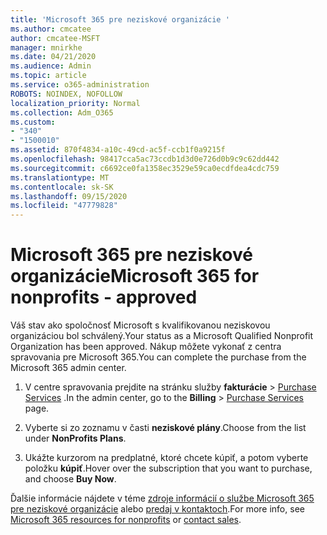 ```yaml
---
title: 'Microsoft 365 pre neziskové organizácie '
ms.author: cmcatee
author: cmcatee-MSFT
manager: mnirkhe
ms.date: 04/21/2020
ms.audience: Admin
ms.topic: article
ms.service: o365-administration
ROBOTS: NOINDEX, NOFOLLOW
localization_priority: Normal
ms.collection: Adm_O365
ms.custom:
- "340"
- "1500010"
ms.assetid: 870f4834-a10c-49cd-ac5f-ccb1f0a9215f
ms.openlocfilehash: 98417cca5ac73ccdb1d3d0e726d0b9c9c62dd442
ms.sourcegitcommit: c6692ce0fa1358ec3529e59ca0ecdfdea4cdc759
ms.translationtype: MT
ms.contentlocale: sk-SK
ms.lasthandoff: 09/15/2020
ms.locfileid: "47779828"
---
```

# <a name="microsoft-365-for-nonprofits---approved"></a><span data-ttu-id="9c30b-102">Microsoft 365 pre neziskové organizácie</span><span class="sxs-lookup"><span data-stu-id="9c30b-102">Microsoft 365 for nonprofits - approved</span></span>

<span data-ttu-id="9c30b-103">Váš stav ako spoločnosť Microsoft s kvalifikovanou neziskovou organizáciou bol schválený.</span><span class="sxs-lookup"><span data-stu-id="9c30b-103">Your status as a Microsoft Qualified Nonprofit Organization has been approved.</span></span> <span data-ttu-id="9c30b-104">Nákup môžete vykonať z centra spravovania pre Microsoft 365.</span><span class="sxs-lookup"><span data-stu-id="9c30b-104">You can complete the purchase from the Microsoft 365 admin center.</span></span>

1. <span data-ttu-id="9c30b-105">V centre spravovania prejdite na stránku služby **fakturácie** \> [Purchase Services](https://go.microsoft.com/fwlink/p/?linkid=868433) .</span><span class="sxs-lookup"><span data-stu-id="9c30b-105">In the admin center, go to the **Billing** \> [Purchase Services](https://go.microsoft.com/fwlink/p/?linkid=868433) page.</span></span>

2. <span data-ttu-id="9c30b-106">Vyberte si zo zoznamu v časti **neziskové plány**.</span><span class="sxs-lookup"><span data-stu-id="9c30b-106">Choose from the list under **NonProfits Plans**.</span></span>

3. <span data-ttu-id="9c30b-107">Ukážte kurzorom na predplatné, ktoré chcete kúpiť, a potom vyberte položku **kúpiť**.</span><span class="sxs-lookup"><span data-stu-id="9c30b-107">Hover over the subscription that you want to purchase, and choose **Buy Now**.</span></span>

<span data-ttu-id="9c30b-108">Ďalšie informácie nájdete v téme [zdroje informácií o službe Microsoft 365 pre neziskové organizácie](https://www.microsoft.com/nonprofits/microsoft-365) alebo [predaj v kontaktoch](https://www.microsoft.com/nonprofits/contact-us).</span><span class="sxs-lookup"><span data-stu-id="9c30b-108">For more info, see [Microsoft 365 resources for nonprofits](https://www.microsoft.com/nonprofits/microsoft-365) or [contact sales](https://www.microsoft.com/nonprofits/contact-us).</span></span>
